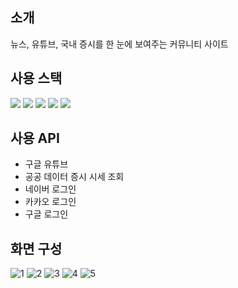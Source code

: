 ## 소개
뉴스, 유튜브, 국내 증시를 한 눈에 보여주는 커뮤니티 사이트

## 사용 스택
<img src="https://img.shields.io/badge/React-007396?style=flat-square&logo=React&logoColor=white"> <img src="https://img.shields.io/badge/Javascript-F7DF1E?style=flat-square&logo=javascript&logoColor=black"> <img src="https://img.shields.io/badge/Bootstrap-7952B3?style=flat-square&logo=Bootstrap&logoColor=white"> <img src="https://img.shields.io/badge/Github-181717?style=flat-square&logo=github&logoColor=white"> <img src="https://img.shields.io/badge/AWS-232F3E?style=flat-square&logo=Amazon AWS&logoColor=white">

## 사용 API
- 구글 유튜브
- 공공 데이터 증시 시세 조회
- 네이버 로그인
- 카카오 로그인
- 구글 로그인

## 화면 구성
![1](https://user-images.githubusercontent.com/13326651/196131291-e2ab1c31-7f82-4a83-8e18-8a54bf3edc0e.PNG)
![2](https://user-images.githubusercontent.com/13326651/196131303-0686f114-c1e8-4211-ae54-8cf3d85d668d.PNG)
![3](https://user-images.githubusercontent.com/13326651/196131328-024b908f-f398-4f8d-97d8-efdff80a52c2.PNG)
![4](https://user-images.githubusercontent.com/13326651/196131333-b236a367-22f6-4003-a2db-14592d4bdc37.PNG)
![5](https://user-images.githubusercontent.com/13326651/196131335-928026b9-ce32-4002-96e7-68abd732c52d.PNG)
